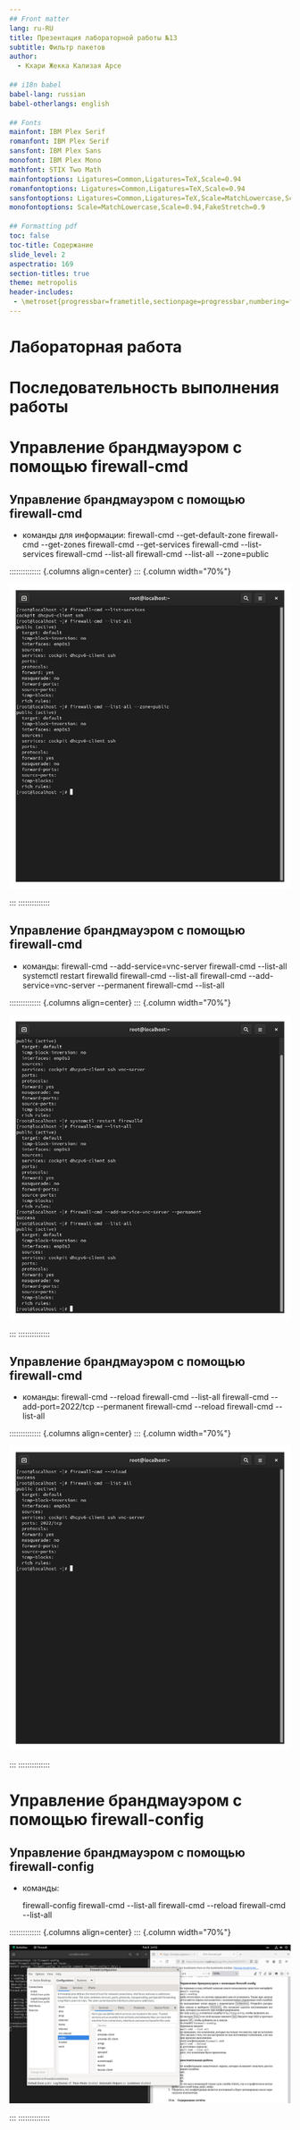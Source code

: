 ```yaml
---
## Front matter
lang: ru-RU
title: Презентация лабораторной работы №13
subtitle: Фильтр пакетов
author:
  - Кхари Жекка Кализая Арсе

## i18n babel
babel-lang: russian
babel-otherlangs: english

## Fonts
mainfont: IBM Plex Serif
romanfont: IBM Plex Serif
sansfont: IBM Plex Sans
monofont: IBM Plex Mono
mathfont: STIX Two Math
mainfontoptions: Ligatures=Common,Ligatures=TeX,Scale=0.94
romanfontoptions: Ligatures=Common,Ligatures=TeX,Scale=0.94
sansfontoptions: Ligatures=Common,Ligatures=TeX,Scale=MatchLowercase,Scale=0.94
monofontoptions: Scale=MatchLowercase,Scale=0.94,FakeStretch=0.9

## Formatting pdf
toc: false
toc-title: Содержание
slide_level: 2
aspectratio: 169
section-titles: true
theme: metropolis
header-includes:
 - \metroset{progressbar=frametitle,sectionpage=progressbar,numbering=fraction}
---
```



# Лабораторная работа 

# Последовательность выполнения работы

# Управление брандмауэром с помощью firewall-cmd

## Управление брандмауэром с помощью firewall-cmd



- команды для информации:
	firewall-cmd --get-default-zone
	firewall-cmd --get-zones
	firewall-cmd --get-services
	firewall-cmd --list-services
	firewall-cmd --list-all
	firewall-cmd --list-all --zone=public


:::::::::::::: {.columns align=center}
::: {.column width="70%"}

![](./image/06.png) 

:::
::::::::::::::

## Управление брандмауэром с помощью firewall-cmd

- команды:
	firewall-cmd --add-service=vnc-server
	firewall-cmd --list-all
	systemctl restart firewalld
	firewall-cmd --list-all
	firewall-cmd --add-service=vnc-server --permanent
	firewall-cmd --list-all
	
:::::::::::::: {.columns align=center}
::: {.column width="70%"}

![](./image/12.png) 

:::
::::::::::::::


## Управление брандмауэром с помощью firewall-cmd

- команды: 
	firewall-cmd --reload
	firewall-cmd --list-all
	firewall-cmd --add-port=2022/tcp --permanent
	firewall-cmd --reload
	firewall-cmd --list-all


:::::::::::::: {.columns align=center}
::: {.column width="70%"}

![](./image/17.png) 

:::
::::::::::::::

# Управление брандмауэром с помощью firewall-config
## Управление брандмауэром с помощью firewall-config

- команды:

	firewall-config
	firewall-cmd --list-all
	firewall-cmd --reload
	firewall-cmd --list-all




:::::::::::::: {.columns align=center}
::: {.column width="70%"}

![](./image/18.png) 

:::
::::::::::::::



